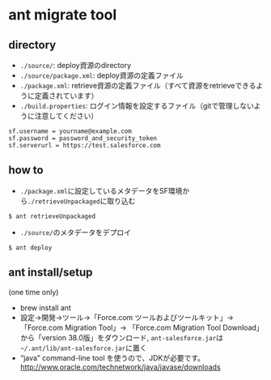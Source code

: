 ant migrate tool
=====

directory
----
* `./source/`: deploy資源のdirectory
* `./source/package.xml`: deploy資源の定義ファイル
* `./package.xml`: retrieve資源の定義ファイル（すべて資源をretrieveできるように定義されています）
* `./build.properties`: ログイン情報を設定するファイル（gitで管理しないように注意してください）
```
sf.username = yourname@example.com
sf.password = password_and_security_token
sf.serverurl = https://test.salesforce.com
```

how to
----
* `./package.xml`に設定しているメタデータをSF環境から`./retrieveUnpackaged`に取り込む
```
$ ant retrieveUnpackaged
```
* `./source/`のメタデータをデプロイ
```
$ ant deploy
```

ant install/setup 
----
(one time only)
* brew install ant
* 設定→開発→ツール→「Force.com ツールおよびツールキット」→「Force.com Migration Tool」→ 「Force.com Migration Tool Download」から「version 38.0版」をダウンロード, `ant-salesforce.jar`は`~/.ant/lib/ant-salesforce.jar`に置く
* “java” command-line tool を使うので、JDKが必要です。 http://www.oracle.com/technetwork/java/javase/downloads
